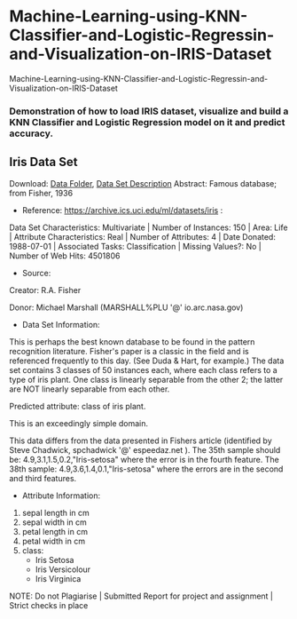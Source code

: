 # Machine-Learning-using-KNN-Classifier-and-Logistic-Regressin-and-Visualization-on-IRIS-Dataset
Machine-Learning-using-KNN-Classifier-and-Logistic-Regressin-and-Visualization-on-IRIS-Dataset

### Demonstration of how to load IRIS dataset, visualize and build a KNN Classifier and Logistic Regression model on it and predict accuracy.

## Iris Data Set
Download: [Data Folder](https://archive.ics.uci.edu/ml/machine-learning-databases/iris/), [Data Set Description](https://archive.ics.uci.edu/ml/machine-learning-databases/iris/iris.names)
Abstract: Famous database; from Fisher, 1936

- Reference: https://archive.ics.uci.edu/ml/datasets/iris :

Data Set Characteristics: Multivariate | Number of Instances: 150 | Area: Life | Attribute Characteristics: Real | Number of Attributes: 4 | Date Donated: 1988-07-01 | Associated Tasks: Classification | Missing Values?: No | Number of Web Hits: 4501806

- Source:

Creator:
R.A. Fisher

Donor:
Michael Marshall (MARSHALL%PLU '@' io.arc.nasa.gov)

- Data Set Information:

This is perhaps the best known database to be found in the pattern recognition literature. Fisher's paper is a classic in the field and is referenced frequently to this day. (See Duda & Hart, for example.) The data set contains 3 classes of 50 instances each, where each class refers to a type of iris plant. One class is linearly separable from the other 2; the latter are NOT linearly separable from each other.

Predicted attribute: class of iris plant.

This is an exceedingly simple domain.

This data differs from the data presented in Fishers article (identified by Steve Chadwick, spchadwick '@' espeedaz.net ). The 35th sample should be: 4.9,3.1,1.5,0.2,"Iris-setosa" where the error is in the fourth feature. The 38th sample: 4.9,3.6,1.4,0.1,"Iris-setosa" where the errors are in the second and third features.


- Attribute Information:

1. sepal length in cm
2. sepal width in cm
3. petal length in cm
4. petal width in cm
5. class:
    - Iris Setosa
    - Iris Versicolour
    - Iris Virginica


NOTE: Do not Plagiarise | Submitted Report for project and assignment | Strict checks in place
